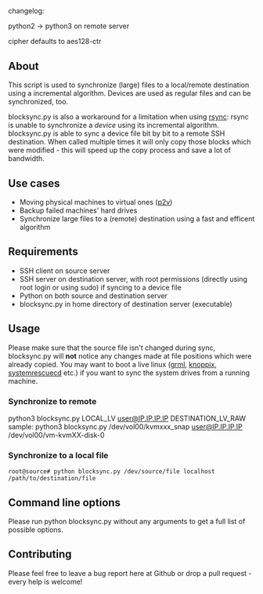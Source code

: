 ##
changelog:

python2 -> python3 on remote server

cipher defaults to aes128-ctr



## About
This script is used to synchronize (large) files to a local/remote destination using a incremental algorithm. Devices are used as regular files and can be synchronized, too.

blocksync.py is also a workaround for a limitation when using [rsync](https://rsync.samba.org): rsync is unable to synchronize a *device* using its incremental algorithm. blocksync.py is able to sync a device file bit by bit to a remote SSH destination. When called multiple times it will only copy those blocks which were modified - this will speed up the copy process and save a lot of bandwidth.

## Use cases
* Moving physical machines to virtual ones ([p2v](https://en.wikipedia.org/wiki/Physical-to-Virtual))
* Backup failed machines' hard drives
* Synchronize large files to a (remote) destination using a fast and efficent algorithm

## Requirements
* SSH client on source server
* SSH server on destination server, with root permissions (directly using root login or using sudo) if syncing to a device file
* Python on both source and destination server
* blocksync.py in home directory of destination server (executable)

## Usage
Please make sure that the source file isn't changed during sync, blocksync.py will **not** notice any changes made at file positions which were already copied. You may want to boot a live linux ([grml](https://grml.org/), [knoppix](http://www.knoppix.org), [systemrescuecd](http://www.system-rescue-cd.org) etc.) if you want to sync the system drives from a running machine.

### Synchronize to remote

python3 blocksync.py LOCAL_LV user@IP.IP.IP.IP DESTINATION_LV_RAW
sample:
python3 blocksync.py /dev/vol00/kvmxxx_snap user@IP.IP.IP.IP /dev/vol00/vm-kvmXX-disk-0



### Synchronize to a local file
`root@source# python blocksync.py /dev/source/file localhost /path/to/destination/file`

## Command line options
Please run python blocksync.py without any arguments to get a full list of possible options.

## Contributing
Please feel free to leave a bug report here at Github or drop a pull request - every help is welcome!
